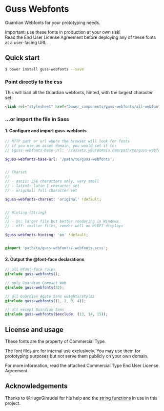 # Guss Webfonts

Guardian Webfonts for your prototyping needs.

Important: use these fonts in production at your own risk!  
Read the End User License Agreement before deploying any of these fonts
at a user-facing URL.

## Quick start

```bash
$ bower install guss-webfonts --save
```

### Point directly to the css

This will load all the Guardian webfonts, hinted, with the largest character
set:

```html
<link rel="stylesheet" href="bower_components/guss-webfonts/all-webfonts.css" type="text/css" />
```

### …or import the file in Sass

#### 1. Configure and import guss-webfonts

```scss
// HTTP path or url where the browser will look for fonts
// if you use an asset domain, you would set it to:
// $guss-webfonts-base-url: '//assets.yourdomain.com/path/to/guss-webfonts';

$guss-webfonts-base-url: '/path/to/guss-webfonts';


// Charset
//
// - ascii: 256 characters only, very small
// - latin1: latin 1 character set
// - original: full character set

$guss-webfonts-charset: 'original' !default;


// Hinting {String}
//
// - on: larger file but better rendering in Windows
// - off: smaller files, render well on HiDPI displays

$guss-webfonts-hinting: 'on' !default;


@import 'path/to/guss-webfonts/_webfonts.scss';
```


#### 2. Output the @font-face declarations

```scss
// all @font-face rules
@include guss-webfonts();

// only Guardian Compact Web
@include guss-webfonts(32);

// all Guardian Agate Sans weights/styles
@include guss-webfonts((1, 2, 3, 4));

// all except Guardian Sans
@include guss-webfonts($exclude: (13, 14, 15));
```

## License and usage

These fonts are the property of Commercial Type.

The font files are for internal use exclusively. You may use them for
prototyping purposes but not serve them publicly on your own domain.

For more information, read the attached Commercial Type End User License
Agreement.


## Acknowledgements

Thanks to @HugoGiraudel for his help and the [string functions][sassystrings]
in use in this project.

[sassystrings]: https://github.com/HugoGiraudel/SassyStrings
